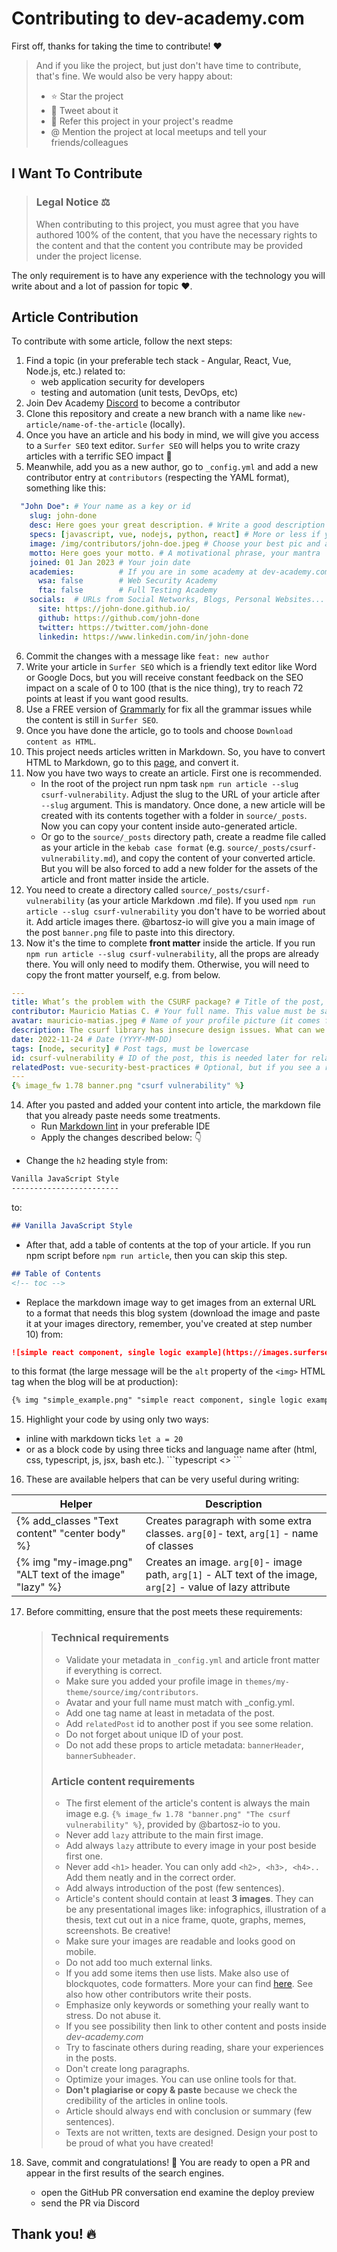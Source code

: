 <!-- omit in toc -->
# Contributing to dev-academy.com

First off, thanks for taking the time to contribute! ❤️

> And if you like the project, but just don't have time to contribute, that's fine. We would also be very happy about:
> - ⭐️ Star the project
> - 🐥 Tweet about it
> - 📖 Refer this project in your project's readme
> - @ Mention the project at local meetups and tell your friends/colleagues

## I Want To Contribute

> ### Legal Notice ⚖️ <!-- omit in toc -->
> When contributing to this project, you must agree that you have authored 100% of the content, that you have the necessary rights to the content and that the content you contribute may be provided under the project license.

The only requirement is to have any experience with the technology you will write about and a lot of passion for topic ❤️.

## Article Contribution

To contribute with some article, follow the next steps:

1. Find a topic (in your preferable tech stack - Angular, React, Vue, Node.js,  etc.) related to:
    - web application security for developers
    - testing and automation (unit tests, DevOps, etc)
2. Join Dev Academy [Discord](https://discord.com/invite/tXrGY7ca43) to become a contributor
3. Clone this repository and create a new branch with a name like `new-article/name-of-the-article` (locally).
4. Once you have an article and his body in mind, we will give you access to a `Surfer SEO` text editor. `Surfer SEO` will helps you to write crazy articles with a terrific SEO impact 🚀
5. Meanwhile, add you as a new author, go to `_config.yml` and add a new contributor entry at `contributors` (respecting the YAML format), something like this:

```yml
  "John Doe": # Your name as a key or id
    slug: john-done 
    desc: Here goes your great description. # Write a good description
    specs: [javascript, vue, nodejs, python, react] # More or less if you want
    image: /img/contributors/john-doe.jpeg # Choose your best pic and add it at this path
    motto: Here goes your motto. # A motivational phrase, your mantra
    joined: 01 Jan 2023 # Your join date 
    academies:          # If you are in some academy at dev-academy.com change it to true
      wsa: false        # Web Security Academy
      fta: false        # Full Testing Academy
    socials:  # URLs from Social Networks, Blogs, Personal Websites...
      site: https://john-done.github.io/
      github: https://github.com/john-done
      twitter: https://twitter.com/john-done
      linkedin: https://www.linkedin.com/in/john-done
```

6. Commit the changes with a message like `feat: new author`
7. Write your article in `Surfer SEO` which is a friendly text editor like Word or Google Docs, but you will receive constant feedback on the SEO impact on a scale of 0 to 100 (that is the nice thing), try to reach 72 points at least if you want good results.
8. Use a FREE version of [Grammarly](https://www.grammarly.com/browser/chrome) for fix all the grammar issues while the content is still in `Surfer SEO`.
9. Once you have done the article, go to tools and choose `Download content as HTML`.
10. This project needs articles written in Markdown. So, you have to convert HTML to Markdown, go to this [page](https://codebeautify.org/html-to-markdown), and convert it.
11. Now you have two ways to create an article. First one is recommended.
    - In the root of the project run npm task `npm run article --slug csurf-vulnerability`. Adjust the slug to the URL of your article after `--slug` argument. This is mandatory. Once done, a new article will be created with its contents together with a folder in `source/_posts`. Now you can copy your content inside auto-generated article.
    - Or go to the `source/_posts` directory path, create a readme file called as your article in the `kebab case format` (e.g. `source/_posts/csurf-vulnerability.md`), and copy the content of your converted article. But you will be also forced to add a new folder for the assets of the article and front matter inside the article.
12. You need to create a directory called `source/_posts/csurf-vulnerability` (as your article Markdown .md file). If you used `npm run article --slug csurf-vulnerability` you don't have to be worried about it. Add article images there. @bartosz-io will give you a main image of the post `banner.png` file to paste into this directory.
13. Now it's the time to complete **front matter** inside the article. If you run `npm run article --slug csurf-vulnerability`, all the props are already there. You will only need to modify them. Otherwise, you will need to copy the front matter yourself, e.g. from below.
```yml
---
title: What’s the problem with the CSURF package? # Title of the post, and also as a meta title
contributor: Mauricio Matias C. # Your full name. This value must be same as in the `_config.yml`
avatar: mauricio-matias.jpeg # Name of your profile picture (it comes from img/contributors)
description: The csurf library has insecure design issues. What can we do? # Meta description
date: 2022-11-24 # Date (YYYY-MM-DD)
tags: [node, security] # Post tags, must be lowercase
id: csurf-vulnerability # ID of the post, this is needed later for related posts (make sure this value is unique)
relatedPost: vue-security-best-practices # Optional, but if you see a relation with other post you can add its id here
---
{% image_fw 1.78 banner.png "csurf vulnerability" %}
```
14. After you pasted and added your content into article, the markdown file that you already paste needs some treatments.
    - Run [Markdown lint](https://marketplace.visualstudio.com/items?itemName=DavidAnson.vscode-markdownlint) in your preferable IDE
    - Apply the changes described below: 👇

- Change the `h2` heading style from:

```md
Vanilla JavaScript Style
------------------------
```
to:
```md
## Vanilla JavaScript Style
```

- After that, add a table of contents at the top of your article. If you run npm script before `npm run article`, then you can skip this step.

```md
## Table of Contents
<!-- toc -->
```

- Replace the markdown image way to get images from an external URL to a format that needs this blog system (download the image and paste it at your images directory, remember, you've created at step number 10) from:

```md
![simple react component, single logic example](https://images.surferseo.art/5b6d9719-266f-4f93-a999-44d81fc570cf.png)
```

to this format (the large message will be the `alt` property of the `<img>` HTML tag when the blog will be at production):

```md
{% img "simple_example.png" "simple react component, single logic example" "lazy" %}
```

15. Highlight your code by using only two ways:
- inline with markdown ticks `let a = 20`
- or as a block code by using three ticks and language name after (html, css, typescript, js, jsx, bash etc.). `\``typescript <<my-content>> ```

16. These are available helpers that can be very useful during writing:

| Helper                                                  | Description                                                                                                  |
|---------------------------------------------------------|--------------------------------------------------------------------------------------------------------------|
| {% add_classes "Text content" "center body" %}          | Creates paragraph with some extra classes. `arg[0]`- text, `arg[1]` - name of classes                        |
| {% img "my-image.png" "ALT text of the image" "lazy" %} | Creates an image. `arg[0]`- image path, `arg[1]` - ALT text of the image, `arg[2]` - value of lazy attribute |

17. Before committing, ensure that the post meets these requirements:
    > ### Technical requirements
    > - Validate your metadata in `_config.yml` and article front matter if everything is correct.
    > - Make sure you added your profile image in `themes/my-theme/source/img/contributors`.
    > - Avatar and your full name must match with _config.yml.
    > - Add one tag name at least in metadata of the post.
    > - Add `relatedPost` id to another post if you see some relation.
    > - Do not forget about unique ID of your post.
    > - Do not add these props to article metadata: `bannerHeader`, `bannerSubheader`.
    > ### Article content requirements
    > - The first element of the article's content is always the main image e.g. `{% image_fw 1.78 "banner.png" "The csurf vulnerability" %}`, provided by @bartosz-io to you.
    > - Never add `lazy` attribute to the main first image.
    > - Add always `lazy` attribute to every image in your post beside first one.
    > - Never add `<h1>` header. You can only add `<h2>, <h3>, <h4>..` Add them neatly and in the correct order.
    > - Add always introduction of the post (few sentences).
    > - Article's content should contain at least **3 images**. They can be any presentational images like: infographics, illustration of a thesis, text cut out in a nice frame, quote, graphs, memes, screenshots. Be creative!
    > - Make sure your images are readable and looks good on mobile.
    > - Do not add too much external links.
    > - If you add some items then use lists. Make also use of blockquotes, code formatters. More your can find [here](https://www.markdownguide.org/basic-syntax/). See also how other contributors write their posts.
    > - Emphasize only keywords or something your really want to stress. Do not abuse it.
    > - If you see possibility then link to other content and posts inside *dev-academy.com*
    > - Try to fascinate others during reading, share your experiences in the posts.
    > - Don't create long paragraphs.
    > - Optimize your images. You can use online tools for that.
    > - **Don't plagiarise or copy & paste** because we check the credibility of the articles in online tools.
    > - Article should always end with conclusion or summary (few sentences).
    > - Texts are not written, texts are designed. Design your post to be proud of what you have created!

18. Save, commit and congratulations! 🥳 You are ready to open a PR and appear in the first results of the search engines.
    - open the GitHub PR conversation end examine the deploy preview
    - send the PR via Discord

## Thank you! 🔥